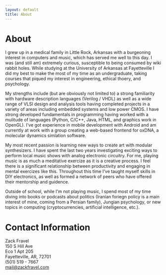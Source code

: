 ```yaml
---
layout: default
title: About
---
```

# About
I grew up in a medical family in Little Rock, Arkansas with a burgeoning interest in computers and music, which has served me well to this day. I was (and still am) extremely curious, susceptible to being consumed by wiki rabbit holes. While studying at the University of Arkansas at Fayetteville I did my best to make the most of my time as an undergraduate, taking courses that piqued my interest in engineering, ethical thoery, and psychology.    

My strengths include (but are obviously not limited to) a strong familiarity with hardware description languages (Verilog / VHDL) as well as a wide range of VLSI design and analysis tools having completed projects in a variety of areas including embedded systems and low power CMOS. I have strong developed fundamentals in programming having worked with a mulitude of languages (Python, C/C++, Java, HTML, and graphics work in OpenGL). I've got experience in mobile development with Android and am currently at work with a group creating a web-based frontend for oxDNA, a molecular dynamics simlation software.

My most recent passion is learning new ways to create art with modular synthesizers. I have spent the last two years investigating exciting ways to perform local music shows with analog electronic circuitry. For me, playing music is as much a meditative exercize as it is a creative process. I feel there is a significant relationship between productivity and engaging in mental exercizes like this. Throughout this time I've taught myself skills in DIY electronics, as well as formed a network of peers who have offered their mentorship and guidence.

Outside of school, while I'm not playing music, I spend most of my time diving into books or podcasts about politics (Iranian foriegn policy is a main interest of mine, coming from a Persian family), Jungian psychology, or new topics in computing (cryptocurrencies, artificial intelligence, etc.). 

# Contact Information
Zack Fravel   
150 S Hill Ave   
Eco 1 Apt 205   
Fayetteville, AR, 72701   
(501) 519 - 7667   
mail@zackfravel.com   
